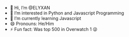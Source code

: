 - 👋 Hi, I’m @ELYXAN
- 👀 I’m interested in Python and Javascript Programming
- 🌱 I’m currently learning Javascript
- 😄 Pronouns: He/Him
- ⚡ Fun fact: Was top 500 in Overwatch 1 😜

<!---
ELYXAN/ELYXAN is a ✨ special ✨ repository because its `README.md` (this file) appears on your GitHub profile.
You can click the Preview link to take a look at your changes.
--->
